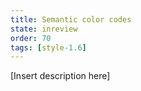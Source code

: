 ```yaml
---
title: Semantic color codes
state: inreview
order: 70
tags: [style-1.6]
---
```


[Insert description here]
